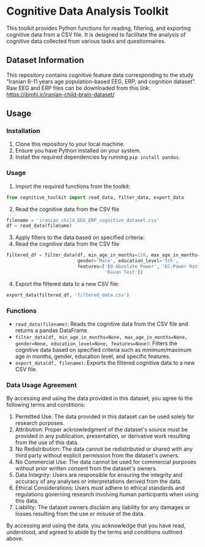 # Cognitive Data Analysis Toolkit

This toolkit provides Python functions for reading, filtering, and exporting cognitive data from a CSV file. It is designed to facilitate the analysis of cognitive data collected from various tasks and questionnaires.

## Dataset Information
This repository contains cognitive feature data corresponding to the study "Iranian 6-11 years age population-based EEG, ERP, and cognition dataset". Raw EEG and ERP files can be downloaded from this link:
https://ibmhi.ir/iranian-child-brain-dataset/
## Usage

### Installation

1. Clone this repository to your local machine.
2. Ensure you have Python installed on your system.
3. Install the required dependencies by running `pip install pandas`.

### Usage

1. Import the required functions from the toolkit:
```python
from cognitive_toolkit import read_data, filter_data, export_data
```
2. Read the cognitive data from the CSV file
```python
filename = 'iranian_child_EEG_ERP_cognitive_dataset.csv'
df = read_data(filename)
```
3. Apply filters to the data based on specified criteria:
2. Read the cognitive data from the CSV file
```python
filtered_df = filter_data(df, min_age_in_months=110, max_age_in_months=None,
                          gender='Male', education_level='5th',
                          features=['EO-Absolute Power', 'EC-Power Ratio',
                                    'Ravan Test'])
```
4. Export the filtered data to a new CSV file:
```python
export_data(filtered_df, 'filtered_data.csv')
```


### Functions

- `read_data(filename)`: Reads the cognitive data from the CSV file and returns a pandas DataFrame.
- `filter_data(df, min_age_in_months=None, max_age_in_months=None, gender=None, education_level=None, features=None)`: Filters the cognitive data based on specified criteria such as minimum/maximum age in months, gender, education level, and specific features.
- `export_data(df, filename)`: Exports the filtered cognitive data to a new CSV file.



### Data Usage Agreement

By accessing and using the data provided in this dataset, you agree to the following terms and
conditions:
1. Permitted Use: The data provided in this dataset can be used solely for research purposes.
2. Attribution: Proper acknowledgment of the dataset's source must be provided in any publication, presentation, or derivative work resulting from the use of this data.
3. No Redistribution: The data cannot be redistributed or shared with any third party without explicit permission from the dataset's owners.
4. No Commercial Use: The data cannot be used for commercial purposes without prior written consent from the dataset's owners.
5. Data Integrity: Users are responsible for ensuring the integrity and accuracy of any analyses or interpretations derived from the data.
6. Ethical Considerations: Users must adhere to ethical standards and regulations governing research involving human participants when using this data.
7. Liability: The dataset owners disclaim any liability for any damages or losses resulting from the use or misuse of the data.

By accessing and using the data, you acknowledge that you have read, understood, and agreed to abide
by the terms and conditions outlined above.


